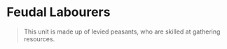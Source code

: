 # Feudal Labourers

> This unit is made up of levied peasants, who are skilled at gathering resources.
